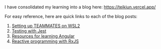 I have consolidated my learning into a blog here: https://teikjun.vercel.app/

For easy reference, here are quick links to each of the blog posts:

1. [Setting up TEAMMATES on WSL2](https://teikjun.vercel.app/testing-with-jest/)
2. [Testing with Jest](https://teikjun.vercel.app/teammates-wsl2/)
3. [Resources for learning Angular](https://teikjun.vercel.app/angular)
4. [Reactive programming with RxJS](https://teikjun.vercel.app/rxjs)
